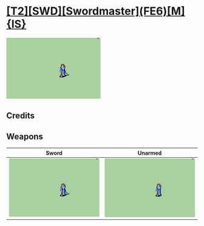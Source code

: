 # [\[T2\]\[SWD\]\[Swordmaster\]\(FE6\)\[M\]{IS}](./)

<img src="./1.%20Sword/Sword_000.png" alt="[T2][SWD][Swordmaster](FE6)[M]{IS} standing" />

## Credits



## Weapons


|Sword |Unarmed |
|  :---: | :---: |
| <img alt="Sword animation" src="./1.%20Sword/Sword.gif" /> | <img alt="Unarmed animation" src="./8.%20Unarmed/Unarmed.gif" /> |
